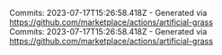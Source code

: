 Commits: 2023-07-17T15:26:58.418Z - Generated via https://github.com/marketplace/actions/artificial-grass
<br>
Commits: 2023-07-17T15:26:58.418Z - Generated via https://github.com/marketplace/actions/artificial-grass
<br>
